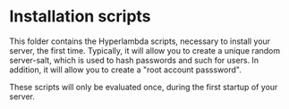 Installation scripts
========

This folder contains the Hyperlambda scripts, necessary to install your server, the first time. Typically, it will
allow you to create a unique random server-salt, which is used to hash passwords and such for users. In addition, 
it will allow you to create a "root account passsword".

These scripts will only be evaluated once, during the first startup of your server.

